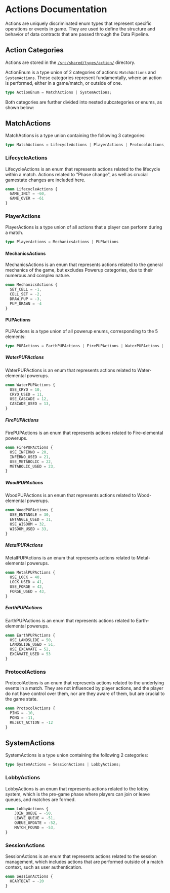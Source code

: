 # Actions Documentation

Actions are uniquely discriminated enum types that represent specific operations or events in game.
They are used to define the structure and behavior of data contracts that are passed through the Data Pipeline.

## Action Categories

Actions are stored in the [`/src/shared/types/action/`](/src/shared/types/action/) directory.

ActionEnum is a type union of 2 categories of actions: `MatchActions` and `SystemActions`.
These categories represent fundamentally, where an action is performed,
either in a game/match, or outside of one.

```ts
type ActionEnum = MatchActions | SystemActions;
```

Both categories are further divided into nested subcategories or enums, as shown below:

## MatchActions

MatchActions is a type union containing the following 3 categories:

```ts
type MatchActions = LifecycleActions | PlayerActions | ProtocolActions;
```

### LifecycleActions

LifecycleActions is an enum that represents actions related to the lifecycle within a match.
Actions related to "Phase change", as well as crucial gamestate changes are included here.

```ts
enum LifecycleActions {
  GAME_INIT = -60,
  GAME_OVER = -61
}
```

### PlayerActions

PlayerActions is a type union of all actions that a player can perform during a match.

```ts
type PlayerActions = MechanicsActions | PUPActions
```

#### MechanicsActions

MechanicsActions is an enum that represents actions related to the general mechanics of the game,
but excludes Powerup categories, due to their numerous and complex nature.

```ts
enum MechanicsActions {
  SET_CELL = -1,
  CELL_SET = -2,
  DRAW_PUP = -3,
  PUP_DRAWN = -4
}
```

#### PUPActions

PUPActions is a type union of all powerup enums, corresponding to the 5 elements:

```ts
type PUPActions = EarthPUPActions | FirePUPActions | WaterPUPActions | MetalPUPActions | WoodPUPActions;
```

##### WaterPUPActions

WaterPUPActions is an enum that represents actions related to Water-elemental powerups.

```ts
enum WaterPUPActions {
  USE_CRYO = 10,
  CRYO_USED = 11,
  USE_CASCADE = 12,
  CASCADE_USED = 13,
}
```

##### FirePUPActions

FirePUPActions is an enum that represents actions related to Fire-elemental powerups.

```ts
enum FirePUPActions {
  USE_INFERNO = 20,
  INFERNO_USED = 21,
  USE_METABOLIC = 22,
  METABOLIC_USED = 23,
}
```

##### WoodPUPActions

WoodPUPActions is an enum that represents actions related to Wood-elemental powerups.

```ts
enum WoodPUPActions {
  USE_ENTANGLE = 30,
  ENTANGLE_USED = 31,
  USE_WISDOM = 32,
  WISDOM_USED = 33,
}
```

##### MetalPUPActions

MetalPUPActions is an enum that represents actions related to Metal-elemental powerups.

```ts
enum MetalPUPActions {
  USE_LOCK = 40,
  LOCK_USED = 41,
  USE_FORGE = 42,
  FORGE_USED = 43,
}
```

##### EarthPUPActions

EarthPUPActions is an enum that represents actions related to Earth-elemental powerups.

```ts
enum EarthPUPActions {
  USE_LANDSLIDE = 50,
  LANDSLIDE_USED = 51,
  USE_EXCAVATE = 52,
  EXCAVATE_USED = 53
}
```

### ProtocolActions

ProtocolActions is an enum that represents actions related to the underlying events in a match.
They are not influenced by player actions, and the player do not have control over them,
nor are they aware of them, but are crucial to the game state.

```ts
enum ProtocolActions {
  PING = -10,
  PONG = -11,
  REJECT_ACTION = -12
}
```

## SystemActions

SystemActions is a type union containing the following 2 categories:

```ts
type SystemActions = SessionActions | LobbyActions;
```

### LobbyActions

LobbyActions is an enum that represents actions related to the lobby system,
which is the pre-game phase where players can join or leave queues, and matches are formed.

```ts
enum LobbyActions {
    JOIN_QUEUE = -50,
    LEAVE_QUEUE = -51,
    QUEUE_UPDATE = -52,
    MATCH_FOUND = -53,
}
```

### SessionActions

SessionActions is an enum that represents actions related to the session management,
which includes actions that are performed outside of a match context, such as user authentication.

```ts
enum SessionActions {
  HEARTBEAT = -20
}
```